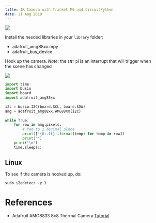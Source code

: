 ```yaml
---
title: IR Camera with Trinket M0 and CircuitPython
date: 11 Aug 2019
---
```


![](https://cdn-learn.adafruit.com/assets/assets/000/043/014/medium800/temperature_AMG8833.jpg?1498492692)

Install the needed libraries in your `library` folder:

- adafruit_amg88xx.mpy
- adafruit_bus_device

Hook up the camera. *Note:* the `INT` pi is an interrupt that will trigger when the scene has changed

![](https://cdn-learn.adafruit.com/assets/assets/000/059/229/medium640/temperature___humidity_FeatherM0_AMG8833_bb.jpg?1534369163)

```python
import time
import busio
import board
import adafruit_amg88xx
 
i2c = busio.I2C(board.SCL, board.SDA)
amg = adafruit_amg88xx.AMG88XX(i2c)
 
while True:
    for row in amg.pixels:
        # Pad to 1 decimal place
        print(['{0:.1f}'.format(temp) for temp in row])
        print("")
    print("\n")
    time.sleep(1)
```

## Linux

To see if the camera is hooked up, do:

```
sudo i2cdetect -y 1
```

# References

- Adafruit AMG8833 8x8 Thermal Camera [Tutorial](https://learn.adafruit.com/adafruit-amg8833-8x8-thermal-camera-sensor?view=all)
